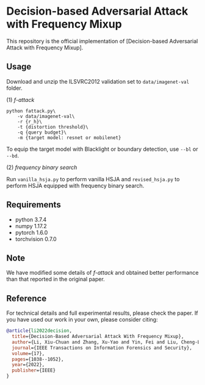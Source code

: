 # Decision-based Adversarial Attack with Frequency Mixup

This repository is the official implementation of [Decision-based Adversarial Attack with Frequency Mixup].

## Usage
Download and unzip the ILSVRC2012 validation set to `data/imagenet-val` folder.

(1) *f-attack*

```(bash)
python fattack.py\
    -v data/imagenet-val\
    -r {r_h}\ 
    -t {distortion threshold}\ 
    -q {query budget}\
    -m {target model: resnet or mobilenet}
```
To equip the target model with Blacklight or boundary detection, use `--bl` or `--bd`.

(2) *frequency binary search*

Run `vanilla_hsja.py` to perform vanilla HSJA and `revised_hsja.py` to perform HSJA equipped with frequency binary search.

## Requirements
- python 3.7.4
- numpy 1.17.2
- pytorch 1.6.0
- torchvision 0.7.0

## Note
We have modified some details of *f-attack* and obtained better performance than that reported in the original paper.

## Reference
For technical details and full experimental results, please check the paper. If you have used our work in your own, please consider citing:

```bibtex
@article{li2022decision,
  title={Decision-Based Adversarial Attack With Frequency Mixup},
  author={Li, Xiu-Chuan and Zhang, Xu-Yao and Yin, Fei and Liu, Cheng-Lin},
  journal={IEEE Transactions on Information Forensics and Security},
  volume={17},
  pages={1038--1052},
  year={2022},
  publisher={IEEE}
}
```
